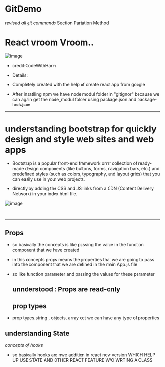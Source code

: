 # GitDemo
*revised all git commands*
Section Partation Method

# React vroom Vroom..

![image](https://github.com/cnnarayanchavan/GitDemo_rtCamp/assets/113028954/5a81f236-6cce-4288-8c6e-9657fc492973)
- credit:CodeWithHarry

- Details:
- Completely created with the help of create react app from google
- After insatlling npm we have node modul folder in "gitignor" because we can again get the node_modul folder using package.json and package-lock.json


--------------------------------------------------------------------------------------------------------------------------------------------------------------------------------------------------------------------------------------------------------------------------------------------------------------------------------------------

# understanding bootstrap for quickly design and style web sites and web apps 

-  Bootstrap is a popular front-end framework orrrr collection of ready-made design components (like buttons, forms, navigation bars, etc.) and predefined styles (such as colors, typography, and layout grids) that you can easily use in your web projects.

-  directly by adding the CSS and JS links from a CDN (Content Delivery Network) in your index.html file.

  ![image](https://github.com/cnnarayanchavan/GitDemo_rtCamp/assets/113028954/47c3c31f-075c-46b0-877b-f51bf46487c0)

  <br/><hr/>

  ## Props 

* so basically the concepts is like passing the value in the function component that we have created
* in this concepts props means the properties that we are going to pass into the component that we are defined in the main App.js file
* so like function parameter and passing the values for these parameter

  ## unnderstood : Props are read-only

  ## prop types
* prop types.string , objects, array ect we can have any type of properties

## understanding State
*concepts of hooks*
* so basically hooks are nwe addition in react new version WHICH HELP UP USE STATE AND OTHER REACT FEATURE W/O WRTING A CLASS 


 
